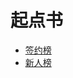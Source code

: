 # 起点书

<div id = "首"></div>
<script src = "../js/首.js"></script>

* [签约榜](https://m.qidian.com/rank/sign/)
* [新人榜](https://m.qidian.com/rank/newauthor/)

<div id = "起点"></div>

<script src = "../js/qidian.js"></script>
<script src = "../js/起点.js"></script>

